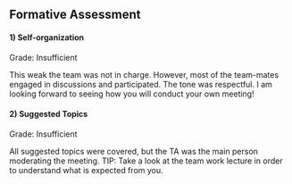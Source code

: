 ## Formative Assessment

#### 1) Self-organization

Grade: Insufficient

This weak the team was not in charge. However, most of the team-mates engaged in discussions and participated. The tone was respectful. I am looking forward to seeing how you will conduct your own meeting!


#### 2) Suggested Topics

Grade: Insufficient

All suggested topics were covered, but the TA was the main person moderating the meeting. TIP: Take a look at the team work lecture in order to understand what is expected from you.

